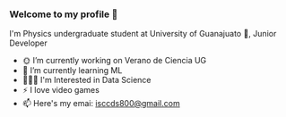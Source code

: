 ### Welcome to my profile 👀

<!--
**Isaac-AC/Isaac-AC** is a ✨ _special_ ✨ repository because its `README.md` (this file) appears on your GitHub profile.

Here are some ideas to get you started:
- 😄 Pronouns: ...
- 👯 I’m looking to collaborate on ...
- 🤔 I’m looking for help with ...
- 💬 Ask me about ...
-->
I'm Physics undergraduate student at University of Guanajuato 🐝, Junior Developer

- 🌞 I’m currently working on Verano de Ciencia UG
- 🤖 I’m currently learning ML 
- 👨🏽‍💻 I'm Interested in Data Science
- ⚡ I love video games 
- 📫 Here's my emai: isccds800@gmail.com 


